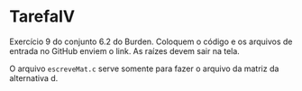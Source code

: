 # TarefaIV
Exercício 9 do conjunto 6.2 do Burden. Coloquem o código e os arquivos de entrada no GitHub enviem o link. As raízes devem sair na tela.

O arquivo `escreveMat.c` serve somente para fazer o arquivo da matriz da alternativa d.
